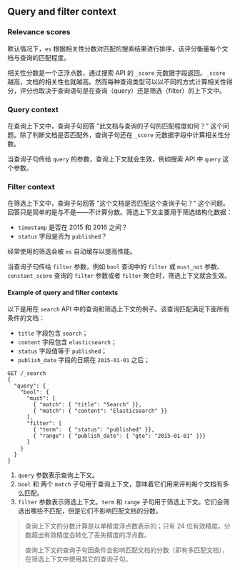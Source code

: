 ## Query and filter context

### Relevance scores

默认情况下，`es` 根据相关性分数对匹配的搜索结果进行排序，该评分衡量每个文档与查询的匹配程度。

相关性分数是一个正浮点数，通过搜索 API 的 `_score` 元数据字段返回。`_score` 越高，文档的相关性也就越高。然而每种查询类型可以以不同的方式计算相关性得分，评分也取决于查询语句是在查询（query）还是筛选（filter）的上下文中。

### Query context

在查询上下文中，查询子句回答 ”此文档与查询的子句的匹配程度如何？“ 这个问题。除了判断文档是否匹配外，查询子句还在 `_score` 元数据字段中计算相关性分数。

当查询子句传给 `query` 的参数，查询上下文就会生效，例如搜索 API 中 `query` 这个参数。

### Filter context

在筛选上下文中，查询子句回答 ”这个文档是否匹配这个查询子句？“ 这个问题。回答只是简单的是与不是——不计算分数。筛选上下文主要用于筛选结构化数据：

- `timestamp` 是否在 2015 和 2016 之间？
- `status` 字段是否为 `published`？

经常使用的筛选会被 `es` 自动缓存以提高性能。

当查询子句传给 `filter` 参数，例如 `bool` 查询中的 `filter` 或 `must_not` 参数、`constant_score` 查询的 `filter` 参数或者 `filter` 聚合时，筛选上下文就会生效。

#### Example of query and filter contexts

以下是用在 `search` API 中的查询和筛选上下文的例子。该查询匹配满足下面所有条件的文档：

- `title` 字段包含 `search`；
- `content` 字段包含 `elasticsearch`；
- `status` 字段值等于 `published`；
- `publish_date` 字段的日期在 `2015-01-01` 之后；

```
GET /_search
{
  "query": { 
    "bool": {
      "must": [
        { "match": { "title": "Search" }},
        { "match": { "content": "Elasticsearch" }}
      ],
      "filter": [ 
        { "term":  { "status": "published" }},
        { "range": { "publish_date": { "gte": "2015-01-01" }}}
      ]
    }
  }
}
```

1. `query` 参数表示查询上下文。
2. `bool` 和 两个 `match` 子句用于查询上下文，意味着它们用来评判每个文档有多么匹配。
3. `filter` 参数表示筛选上下文。`term` 和 `range` 子句用于筛选上下文。它们会筛选出哪些不匹配，但是它们不影响匹配文档的分数。

> 查询上下文的分数计算是以单精度浮点数表示的；只有 24 位有效精度。分数超出有效精度会转化了丢失精度的浮点数。
>
> 查询上下文的查询子句因条件会影响匹配文档的分数（即有多匹配文档），在筛选上下文中使用其它的查询子句。
